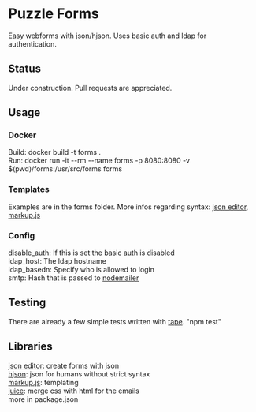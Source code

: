 # Puzzle Forms
Easy webforms with json/hjson. Uses basic auth and ldap for authentication.

## Status
Under construction. Pull requests are appreciated.

## Usage
### Docker
Build: docker build -t forms . <br>
Run: docker run -it --rm --name forms -p 8080:8080 -v $(pwd)/forms:/usr/src/forms forms

### Templates
Examples are in the forms folder. More infos regarding syntax: [json editor](https://www.npmjs.com/package/json-editor), [markup.js](https://github.com/adammark/Markup.js/)

### Config
disable_auth: If this is set the basic auth is disabled<br>
ldap_host: The ldap hostname<br>
ldap_basedn: Specify who is allowed to login<br>
smtp: Hash that is passed to [nodemailer](https://github.com/andris9/Nodemailer)

## Testing
There are already a few simple tests written with [tape](https://www.npmjs.com/package/tape). "npm test"

## Libraries
[json editor](https://www.npmjs.com/package/json-editor): create forms with json<br>
[hjson](https://www.npmjs.com/package/json-editor): json for humans without strict syntax<br>
[markup.js](https://github.com/adammark/Markup.js/): templating<br>
[juice](https://www.npmjs.com/package/juice): merge css with html for the emails<br>
more in package.json
